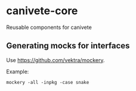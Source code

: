 # canivete-core
Reusable components for canivete

## Generating mocks for interfaces

Use https://github.com/vektra/mockery.

Example:

```
mockery -all -inpkg -case snake
```